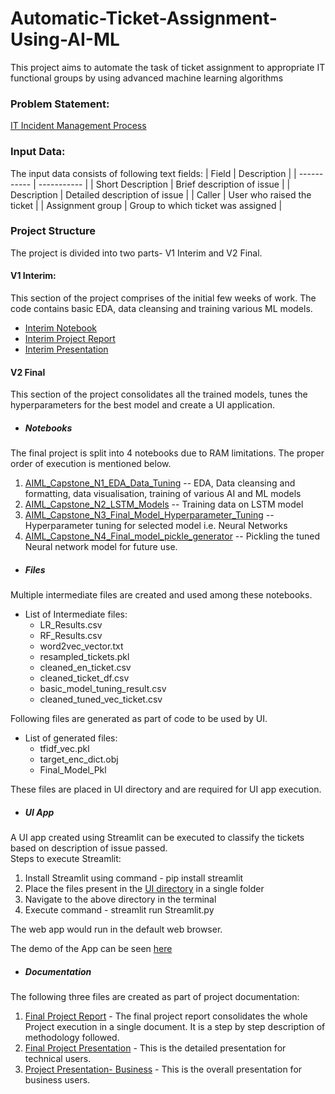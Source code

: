 # Automatic-Ticket-Assignment-Using-AI-ML
This project aims to automate the task of ticket assignment to appropriate IT functional groups by using advanced machine learning algorithms

### Problem Statement:
[IT Incident Management Process](https://github.com/MadhumithaRajaraman/Automatic-Ticket-Assignment-Using-AI-ML/blob/main/Documentation/Automatic%20Ticket%20Assignment.pdf)

### Input Data:
The input data consists of following text fields:
| Field | Description |
| ----------- | ----------- |
| Short Description | Brief description of issue |
| Description | Detailed description of issue |
| Caller | User who raised the ticket |
| Assignment group | Group to which ticket was assigned |

### Project Structure
The project is divided into two parts- V1 Interim and V2 Final.  
#### V1 Interim:
This section of the project comprises of the initial few weeks of work. The code contains basic EDA, data cleansing and training various ML models.  
- [Interim Notebook](https://github.com/MadhumithaRajaraman/Automatic-Ticket-Assignment-Using-AI-ML/blob/main/Code/V1%20Interim/AIML_Capstone_Interim_Notebook.ipynb)  
- [Interim Project Report](https://github.com/MadhumithaRajaraman/Automatic-Ticket-Assignment-Using-AI-ML/blob/main/Documentation/Reports/AIML%20Capstone%20Interim%20Report.docx)  
- [Interim Presentation](https://github.com/MadhumithaRajaraman/Automatic-Ticket-Assignment-Using-AI-ML/blob/main/Documentation/Presentations/Automatic%20Ticket%20Assignment%20-%20Interim.pptx)  

#### V2 Final
This section of the project consolidates all the trained models, tunes the hyperparameters for the best model and create a UI application.  
- ##### *Notebooks*
The final project is split into 4 notebooks due to RAM limitations. The proper order of execution is mentioned below.  
1. [AIML_Capstone_N1_EDA_Data_Tuning](https://github.com/MadhumithaRajaraman/Automatic-Ticket-Assignment-Using-AI-ML/blob/main/Code/V2%20Final/AIML_Capstone_N1_EDA_Data_Tuning.ipynb) -- EDA, Data cleansing and formatting, data visualisation, training of various AI and ML models
2. [AIML_Capstone_N2_LSTM_Models](https://github.com/MadhumithaRajaraman/Automatic-Ticket-Assignment-Using-AI-ML/blob/main/Code/V2%20Final/AIML_Capstone_N2_LSTM_Models.ipynb) -- Training data on LSTM model
3. [AIML_Capstone_N3_Final_Model_Hyperparameter_Tuning](https://github.com/MadhumithaRajaraman/Automatic-Ticket-Assignment-Using-AI-ML/blob/main/Code/V2%20Final/AIML_Capstone_N3_Final_Model_Hyperparameter_Tuning.ipynb) -- Hyperparameter tuning for selected model i.e. Neural Networks
4. [AIML_Capstone_N4_Final_model_pickle_generator](https://github.com/MadhumithaRajaraman/Automatic-Ticket-Assignment-Using-AI-ML/blob/main/Code/V2%20Final/AIML_Capstone_N4_Final_model_pickle_generator.ipynb) -- Pickling the tuned Neural network model for future use.  

- ##### *Files*
Multiple intermediate files are created and used among these notebooks.  
* List of Intermediate files:
  * LR_Results.csv
  * RF_Results.csv
  * word2vec_vector.txt
  * resampled_tickets.pkl
  * cleaned_en_ticket.csv
  * cleaned_ticket_df.csv
  * basic_model_tuning_result.csv
  * cleaned_tuned_vec_ticket.csv

Following files are generated as part of code to be used by UI.  
* List of generated files:
  * tfidf_vec.pkl
  * target_enc_dict.obj
  * Final_Model_Pkl


These files are placed in UI directory and are required for UI app execution.  

- ##### *UI App*
A UI app created using Streamlit can be executed to classify the tickets based on description of issue passed.  
Steps to execute Streamlit:  
1. Install Streamlit using command - pip install streamlit
2. Place the files present in the [UI directory](https://github.com/MadhumithaRajaraman/Automatic-Ticket-Assignment-Using-AI-ML/tree/main/UI) in a single folder
3. Navigate to the above directory in the terminal
4. Execute command - streamlit run Streamlit.py
  
The web app would run in the default web browser.  

The demo of the App can be seen [here](https://github.com/MadhumithaRajaraman/Automatic-Ticket-Assignment-Using-AI-ML/blob/main/UI/Demo%20Video/IT%20ticket%20classification%20using%20Streamlit.mp4)

- ##### *Documentation*
The following three files are created as part of project documentation:  
1. [Final Project Report](https://github.com/MadhumithaRajaraman/Automatic-Ticket-Assignment-Using-AI-ML/blob/main/Documentation/Reports/AIML%20Capstone%20Final%20Report.docx) - The final project report consolidates the whole Project execution in a single document. It is a step by step description of methodology followed.
2. [Final Project Presentation](https://github.com/MadhumithaRajaraman/Automatic-Ticket-Assignment-Using-AI-ML/blob/main/Documentation/Presentations/Automatic%20Ticket%20Assignment%20-%20Final.pptx) - This is the detailed presentation for technical users.
3. [Project Presentation- Business](https://github.com/MadhumithaRajaraman/Automatic-Ticket-Assignment-Using-AI-ML/blob/main/Documentation/Presentations/Automatic%20Ticket%20Assignment%20-%20Business.pptx) - This is the overall presentation for business users.

